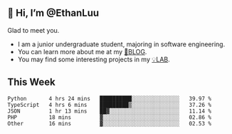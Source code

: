 ## 👋 Hi, I’m @EthanLuu

Glad to meet you.

- I am a junior undergraduate student, majoring in software engineering.
- You can learn more about me at my [📝BLOG](https://blog.ethanloo.cn).
- You may find some interesting projects in my [💡LAB](https://lab.ethanloo.cn).

## This Week
<!--START_SECTION:waka-->
```text
Python       4 hrs 24 mins   ██████████░░░░░░░░░░░░░░░   39.97 % 
TypeScript   4 hrs 6 mins    █████████▒░░░░░░░░░░░░░░░   37.26 % 
JSON         1 hr 13 mins    ██▓░░░░░░░░░░░░░░░░░░░░░░   11.14 % 
PHP          18 mins         ▓░░░░░░░░░░░░░░░░░░░░░░░░   02.86 % 
Other        16 mins         ▓░░░░░░░░░░░░░░░░░░░░░░░░   02.53 % 
```
<!--END_SECTION:waka-->
